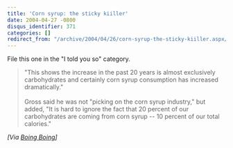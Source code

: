 ```yaml
---
title: 'Corn syrup: the sticky kiiller'
date: 2004-04-27 -0800
disqus_identifier: 371
categories: []
redirect_from: "/archive/2004/04/26/corn-syrup-the-sticky-kiiller.aspx/"
---
```


File this one in the "I told you so" category.

> "This shows the increase in the past 20 years is almost exclusively
> carbohydrates and certainly corn syrup consumption has increased
> dramatically." \
> \
> Gross said he was not "picking on the corn syrup industry," but added,
> "It is hard to ignore the fact that 20 percent of our carbohydrates
> are coming from corn syrup -- 10 percent of our total calories."

*[Via [Boing
Boing](http://www.boingboing.net/2004/04/25/corn_syrup_the_stick.html)]*

